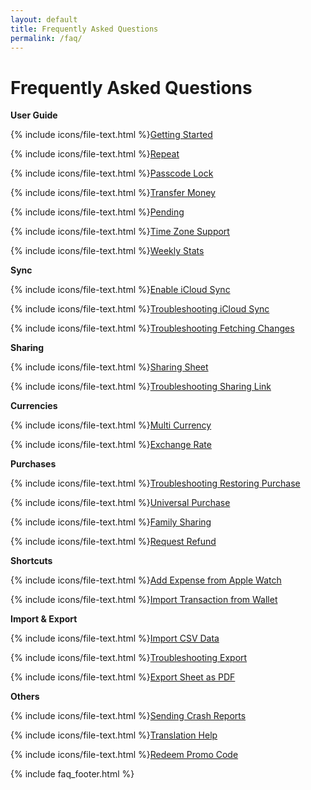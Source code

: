 ```yaml
---
layout: default
title: Frequently Asked Questions
permalink: /faq/
---
```


<h1>Frequently Asked Questions</h1>

<div class="row">
    <div class="col-sm">
        <p><strong>User Guide</strong></p>
        <p>{% include icons/file-text.html %}<a href="/faq/getting-started">Getting Started</a></p>
        <p>{% include icons/file-text.html %}<a href="/faq/repeat">Repeat</a></p>
        <p>{% include icons/file-text.html %}<a href="/faq/passcode-lock">Passcode Lock</a></p>
        <p>{% include icons/file-text.html %}<a href="/faq/transfer-money">Transfer Money</a></p>
        <p>{% include icons/file-text.html %}<a href="/faq/pending">Pending</a></p>
        <p>{% include icons/file-text.html %}<a href="/faq/time-zone-support">Time Zone Support</a></p>
        <p>{% include icons/file-text.html %}<a href="/faq/weekly-stats">Weekly Stats</a></p>
    </div>
    <div class="col-sm">
        <p><strong>Sync</strong></p>
        <p>{% include icons/file-text.html %}<a href="/faq/enable-icloud-sync">Enable iCloud Sync</a></p>
        <p>{% include icons/file-text.html %}<a href="/faq/troubleshooting-icloud-sync">Troubleshooting iCloud Sync</a></p>
        <p>{% include icons/file-text.html %}<a href="/faq/troubleshooting-fetching-changes">Troubleshooting Fetching Changes</a></p>
    </div>
</div>

<div class="row">
    <div class="col-sm">
        <p><strong>Sharing</strong></p>
        <p>{% include icons/file-text.html %}<a href="/faq/sharing-sheet">Sharing Sheet</a></p>
        <p>{% include icons/file-text.html %}<a href="/faq/troubleshooting-sharing-link">Troubleshooting Sharing Link</a></p>
    </div>
    <div class="col-sm">
        <p><strong>Currencies</strong></p>
        <p>{% include icons/file-text.html %}<a href="/faq/multi-currency">Multi Currency</a></p>
        <p>{% include icons/file-text.html %}<a href="/faq/exchange-rate">Exchange Rate</a></p>
    </div>
</div>

<div class="row">
    <div class="col-sm">
        <p><strong>Purchases</strong></p>
        <p>{% include icons/file-text.html %}<a href="/faq/troubleshooting-restoring-purchase">Troubleshooting Restoring Purchase</a></p>
        <p>{% include icons/file-text.html %}<a href="/faq/universal-purchase">Universal Purchase</a></p>
        <p>{% include icons/file-text.html %}<a href="/faq/family-sharing">Family Sharing</a></p>
        <p>{% include icons/file-text.html %}<a href="/faq/request-refund">Request Refund</a></p>
    </div>
    <div class="col-sm">
        <p><strong>Shortcuts</strong></p>
        <p>{% include icons/file-text.html %}<a href="/faq/add-expense-from-apple-watch">Add Expense from Apple Watch</a></p>
        <p>{% include icons/file-text.html %}<a href="/faq/import-transaction-from-wallet">Import Transaction from Wallet</a></p>
    </div>
</div>

<div class="row">
    <div class="col-sm">
        <p><strong>Import & Export</strong></p>
        <p>{% include icons/file-text.html %}<a href="/faq/import-csv-data">Import CSV Data</a></p> 
        <p>{% include icons/file-text.html %}<a href="/faq/troubleshooting-export">Troubleshooting Export</a></p>
        <p>{% include icons/file-text.html %}<a href="/faq/export-sheet-as-pdf">Export Sheet as PDF</a></p> 
    </div>
    <div class="col-sm">
        <p><strong>Others</strong></p>
        <p>{% include icons/file-text.html %}<a href="/faq/sending-crash-reports">Sending Crash Reports</a></p>
        <p>{% include icons/file-text.html %}<a href="/faq/translation-help">Translation Help</a></p>
        <p>{% include icons/file-text.html %}<a href="/faq/redeem-promo-code">Redeem Promo Code</a></p>
    </div>
</div>

{% include faq_footer.html %}
